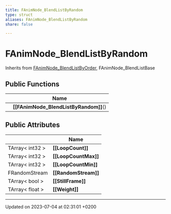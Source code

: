 ```yaml
---
title: FAnimNode_BlendListByRandom
type: struct
aliases: FAnimNode_BlendListByRandom
share: false

---
```


# FAnimNode_BlendListByRandom





Inherits from [FAnimNode_BlendListByOrder](/docs/SDK/Source/Classes/structFAnimNode__BlendListByOrder.md), FAnimNode_BlendListBase

## Public Functions

|                | Name           |
| -------------- | -------------- |
| | **[[FAnimNode_BlendListByRandom]]**() |

## Public Attributes

|                | Name           |
| -------------- | -------------- |
| TArray< int32 > | **[[LoopCount]]**  |
| TArray< int32 > | **[[LoopCountMax]]**  |
| TArray< int32 > | **[[LoopCountMin]]**  |
| FRandomStream | **[[RandomStream]]**  |
| TArray< bool > | **[[StillFrame]]**  |
| TArray< float > | **[[Weight]]**  |

-------------------------------

Updated on 2023-07-04 at 02:31:01 +0200